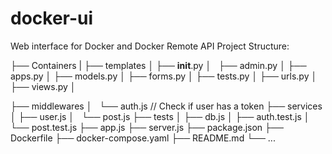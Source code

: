 # docker-ui
Web interface for Docker and Docker Remote API
Project Structure:

├── Containers
|   ├── templates
│   ├── __init__.py
│   ├── admin.py
│   ├── apps.py
│   ├── models.py
│   ├── forms.py
│   ├── tests.py
│   ├── urls.py
│   ├── views.py
│




├── middlewares
│   └── auth.js // Check if user has a token
├── services
│   ├── user.js
│   └── post.js
├── tests
│   ├── db.js
│   ├── auth.test.js
│   └── post.test.js
├── app.js
├── server.js
├── package.json
├── Dockerfile
├── docker-compose.yaml
├── README.md
└── ...
```
